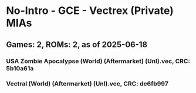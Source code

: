 # No-Intro - GCE - Vectrex (Private) MIAs
## Games: 2, ROMs: 2, as of 2025-06-18

### USA Zombie Apocalypse (World) (Aftermarket) (Unl).vec, CRC: 5b10a61a
### Vectral (World) (Aftermarket) (Unl).vec, CRC: de6fb997
